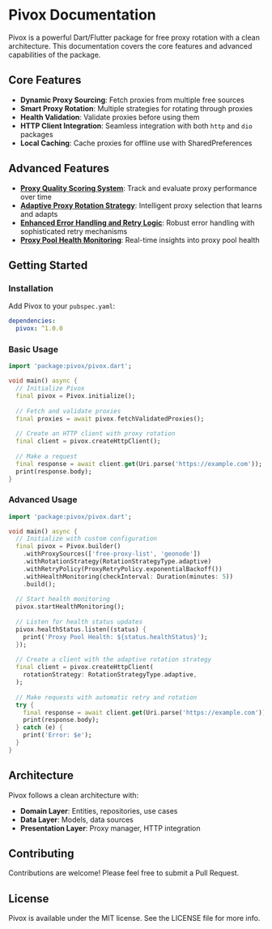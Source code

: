 # Pivox Documentation

Pivox is a powerful Dart/Flutter package for free proxy rotation with a clean architecture. This documentation covers the core features and advanced capabilities of the package.

## Core Features

- **Dynamic Proxy Sourcing**: Fetch proxies from multiple free sources
- **Smart Proxy Rotation**: Multiple strategies for rotating through proxies
- **Health Validation**: Validate proxies before using them
- **HTTP Client Integration**: Seamless integration with both `http` and `dio` packages
- **Local Caching**: Cache proxies for offline use with SharedPreferences

## Advanced Features

- [**Proxy Quality Scoring System**](proxy_quality_scoring.md): Track and evaluate proxy performance over time
- [**Adaptive Proxy Rotation Strategy**](adaptive_rotation_strategy.md): Intelligent proxy selection that learns and adapts
- [**Enhanced Error Handling and Retry Logic**](error_handling.md): Robust error handling with sophisticated retry mechanisms
- [**Proxy Pool Health Monitoring**](proxy_pool_health_monitoring.md): Real-time insights into proxy pool health

## Getting Started

### Installation

Add Pivox to your `pubspec.yaml`:

```yaml
dependencies:
  pivox: ^1.0.0
```

### Basic Usage

```dart
import 'package:pivox/pivox.dart';

void main() async {
  // Initialize Pivox
  final pivox = Pivox.initialize();
  
  // Fetch and validate proxies
  final proxies = await pivox.fetchValidatedProxies();
  
  // Create an HTTP client with proxy rotation
  final client = pivox.createHttpClient();
  
  // Make a request
  final response = await client.get(Uri.parse('https://example.com'));
  print(response.body);
}
```

### Advanced Usage

```dart
import 'package:pivox/pivox.dart';

void main() async {
  // Initialize with custom configuration
  final pivox = Pivox.builder()
    .withProxySources(['free-proxy-list', 'geonode'])
    .withRotationStrategy(RotationStrategyType.adaptive)
    .withRetryPolicy(ProxyRetryPolicy.exponentialBackoff())
    .withHealthMonitoring(checkInterval: Duration(minutes: 5))
    .build();
  
  // Start health monitoring
  pivox.startHealthMonitoring();
  
  // Listen for health status updates
  pivox.healthStatus.listen((status) {
    print('Proxy Pool Health: ${status.healthStatus}');
  });
  
  // Create a client with the adaptive rotation strategy
  final client = pivox.createHttpClient(
    rotationStrategy: RotationStrategyType.adaptive,
  );
  
  // Make requests with automatic retry and rotation
  try {
    final response = await client.get(Uri.parse('https://example.com'));
    print(response.body);
  } catch (e) {
    print('Error: $e');
  }
}
```

## Architecture

Pivox follows a clean architecture with:

- **Domain Layer**: Entities, repositories, use cases
- **Data Layer**: Models, data sources
- **Presentation Layer**: Proxy manager, HTTP integration

## Contributing

Contributions are welcome! Please feel free to submit a Pull Request.

## License

Pivox is available under the MIT license. See the LICENSE file for more info.
